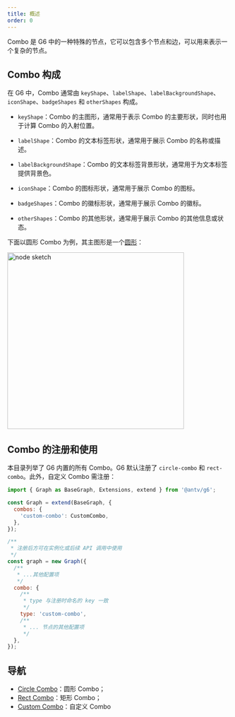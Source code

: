 ```yaml
---
title: 概述
order: 0
---
```


Combo 是 G6 中的一种特殊的节点，它可以包含多个节点和边，可以用来表示一个复杂的节点。

## Combo 构成

在 G6 中，Combo 通常由 `keyShape`、`labelShape`、`labelBackgroundShape`、`iconShape`、`badgeShapes` 和 `otherShapes` 构成。

- `keyShape`：Combo 的主图形，通常用于表示 Combo 的主要形状，同时也用于计算 Combo 的入射位置。

- `labelShape`：Combo 的文本标签形状，通常用于展示 Combo 的名称或描述。

- `labelBackgroundShape`：Combo 的文本标签背景形状，通常用于为文本标签提供背景色。

- `iconShape`：Combo 的图标形状，通常用于展示 Combo 的图标。

- `badgeShapes`：Combo 的徽标形状，通常用于展示 Combo 的徽标。

- `otherShapes`：Combo 的其他形状，通常用于展示 Combo 的其他信息或状态。

下面以圆形 Combo 为例，其主图形是一个[圆形](/apis/shape/circle-style-props)：

<img src="https://mdn.alipayobjects.com/huamei_qa8qxu/afts/img/A*foPeQq6rm54AAAAAAAAAAAAADmJ7AQ/original" alt="node sketch" width="400" />

## Combo 的注册和使用

本目录列举了 G6 内置的所有 Combo。G6 默认注册了 `circle-combo` 和 `rect-combo`。此外，自定义 Combo 需注册：

```javascript
import { Graph as BaseGraph, Extensions, extend } from '@antv/g6';

const Graph = extend(BaseGraph, {
  combos: {
    'custom-combo': CustomCombo,
  },
});

/**
 * 注册后方可在实例化或后续 API 调用中使用
 */
const graph = new Graph({
  /**
   * ...其他配置项
   */
  combo: {
    /**
     * type 与注册时命名的 key 一致
     */
    type: 'custom-combo',
    /**
     * ... 节点的其他配置项
     */
  },
});
```

## 导航

- [Circle Combo](./CircleCombo.zh.md)：圆形 Combo；
- [Rect Combo](./RectCombo.zh.md)：矩形 Combo；
- [Custom Combo](./CustomCombo.zh.md)：自定义 Combo
